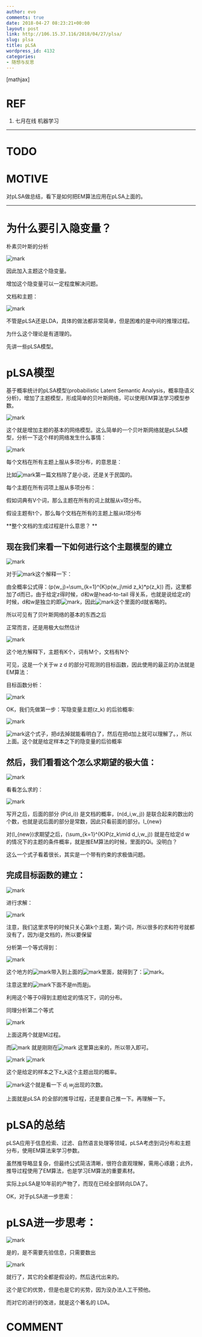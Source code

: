 ```yaml
---
author: evo
comments: true
date: 2018-04-27 08:23:21+00:00
layout: post
link: http://106.15.37.116/2018/04/27/plsa/
slug: plsa
title: pLSA
wordpress_id: 4132
categories:
- 随想与反思
---
```


<!-- more -->

[mathjax]


# REF






  1. 七月在线 机器学习


********************************************************************************


# TODO




# MOTIVE


对pLSA做总结，看下是如何把EM算法应用在pLSA上面的。

********************************************************************************


# 为什么要引入隐变量？


朴素贝叶斯的分析


![mark](http://pacdb2bfr.bkt.clouddn.com/blog/image/180728/7H202mH9K6.png?imageslim)

因此加入主题这个隐变量。

增加这个隐变量可以一定程度解决问题。

文档和主题：

![mark](http://pacdb2bfr.bkt.clouddn.com/blog/image/180728/514Cd066k6.png?imageslim)

不管是pLSA还是LDA，具体的做法都非常简单，但是困难的是中间的推理过程。

为什么这个理论是有道理的。

先讲一些pLSA模型。


# pLSA模型


基于概率统计的pLSA模型(probabilistic Latent Semantic Analysis，概率隐语义分析)，增加了主题模型，形成简单的贝叶斯网络，可以使用EM算法学习模型参数。

![mark](http://pacdb2bfr.bkt.clouddn.com/blog/image/180728/83bf1CGmJf.png?imageslim)

这个就是增加主题的基本的网络模型。这么简单的一个贝叶斯网络就是pLSA模型，分析一下这个样的网络发生什么事情：

![mark](http://pacdb2bfr.bkt.clouddn.com/blog/image/180728/IAgGGG3eKl.png?imageslim)

每个文档在所有主题上服从多项分布，的意思是：

比如![mark](http://pacdb2bfr.bkt.clouddn.com/blog/image/180728/3h5B9H2mha.png?imageslim)第一篇文档除了是小说，还是关于民国的。

每个主题在所有词项上服从多项分布：

假如词典有V个词，那么主题在所有的词上就服从v项分布。

假设主题有t个，那么每个文档在所有的主题上服从t项分布

**整个文档的生成过程是什么意思？ **




## 现在我们来看一下如何进行这个主题模型的建立




![mark](http://pacdb2bfr.bkt.clouddn.com/blog/image/180728/fL7KjCmlKF.png?imageslim)

对于![mark](http://pacdb2bfr.bkt.clouddn.com/blog/image/180728/be1Em9FKGb.png?imageslim)这个解释一下：

由全概率公式得：\(p(w_j)=\sum_{k=1}^{K}p(w_j\mid z_k)*p(z_k)\) 而，这里都加了d而已，由于给定z得时候，d和w是head-to-tail 得关系，也就是说给定z的时候，d和w是独立的即![mark](http://pacdb2bfr.bkt.clouddn.com/blog/image/180728/macJe7IHKE.png?imageslim)，因此![mark](http://pacdb2bfr.bkt.clouddn.com/blog/image/180728/5Kc018KG5g.png?imageslim)这个里面的d就省略的。



所以可见有了贝叶斯网络的基本的东西之后

正常而言，还是用极大似然估计

![mark](http://pacdb2bfr.bkt.clouddn.com/blog/image/180728/94macfFgC6.png?imageslim)

这个地方解释下，主题有K个，词有M个，文档有N个

可见，这是一个关于w z d 的部分可观测的目标函数，因此使用的最正的办法就是EM算法：

目标函数分析：


![mark](http://pacdb2bfr.bkt.clouddn.com/blog/image/180728/b49Cb50KEa.png?imageslim)

OK，我们先做第一步：写隐变量主题\(z_k\) 的后验概率:


![mark](http://pacdb2bfr.bkt.clouddn.com/blog/image/180728/9fi6l32ha6.png?imageslim)


![mark](http://pacdb2bfr.bkt.clouddn.com/blog/image/180728/9AibdfJd68.png?imageslim)这个式子，把d去掉就能看明白了，然后在把d加上就可以理解了。，所以上面。这个就是给定样本之下的隐变量的后验概率





## 然后，我们看看这个怎么求期望的极大值：




![mark](http://pacdb2bfr.bkt.clouddn.com/blog/image/180728/56BBE37mBA.png?imageslim)

看看怎么求的：


![mark](http://pacdb2bfr.bkt.clouddn.com/blog/image/180728/L19keeLgFa.png?imageslim)

写开之后，后面的部分 \(P(d_i)\) 是文档的概率，\(n(d_i,w_j)\) 是联合起来的数出的个数，也就是说后面的部分是常数，因此只看前面的部分。l_{new}

对\(l_{new}\)求期望之后，\(\sum_{k=1}^{K}P(z_k\mid d_i,w_j)\) 就是在给定d w 的情况下的主题的条件概率，就是推EM算法的时候，里面的Qi。没明白？

这么一个式子看着很长，其实是一个带有约束的求极值问题。


## 完成目标函数的建立：


![mark](http://pacdb2bfr.bkt.clouddn.com/blog/image/180728/hCFKb89ld3.png?imageslim)

进行求解：


![mark](http://pacdb2bfr.bkt.clouddn.com/blog/image/180728/ikGjLGAI0i.png?imageslim)

注意，我们这里求导的时候只关心第k个主题，第j个词，所以很多的求和符号就都没有了，因为i是文档的，所以要保留

分析第一个等式得到：


![mark](http://pacdb2bfr.bkt.clouddn.com/blog/image/180728/CB2kH0lJlA.png?imageslim)

这个地方的![mark](http://pacdb2bfr.bkt.clouddn.com/blog/image/180728/dl3kAFel7j.png?imageslim)带入到上面的![mark](http://pacdb2bfr.bkt.clouddn.com/blog/image/180728/jb3m7DL02H.png?imageslim)里面，就得到了：![mark](http://pacdb2bfr.bkt.clouddn.com/blog/image/180728/I3mH6a8K8F.png?imageslim)。

注意这里的![mark](http://pacdb2bfr.bkt.clouddn.com/blog/image/180728/35DJh1cL3G.png?imageslim)下面不是m而是j。

利用这个等于0得到主题给定的情况下，词的分布。

同理分析第二个等式


![mark](http://pacdb2bfr.bkt.clouddn.com/blog/image/180728/kAE0j5i0j9.png?imageslim)

上面这两个就是M过程。

而![mark](http://pacdb2bfr.bkt.clouddn.com/blog/image/180728/g4mKHag40l.png?imageslim)
就是刚刚在![mark](http://pacdb2bfr.bkt.clouddn.com/blog/image/180728/1HI7dm9L00.png?imageslim)
这里算出来的，所以带入即可。

![mark](http://pacdb2bfr.bkt.clouddn.com/blog/image/180728/d8Iii37JDa.png?imageslim)
![mark](http://pacdb2bfr.bkt.clouddn.com/blog/image/180728/BmCLmCJajI.png?imageslim)

这个是给定的样本之下z_k这个主题出现的概率。


![mark](http://pacdb2bfr.bkt.clouddn.com/blog/image/180728/CC40a5ge7g.png?imageslim)这个就是看一下 $d_i$ $w_j$出现的次数。




上面就是pLSA 的全部的推导过程，还是要自己推一下。再理解一下。




# pLSA的总结


pLSA应用于信息检索、过滤、自然语言处理等领域，pLSA考虑到词分布和主题分布，使用EM算法来学习参数。

虽然推导略显复杂，但最终公式简洁清晰，很符合直观理解，需用心琢磨；此外，推导过程使用了EM算法，也是学习EM算法的重要素材。

实际上pLSA是10年前的产物了，而现在已经全部转向LDA了。



OK，对于pLSA进一步思索：


# pLSA进一步思考：

![mark](http://pacdb2bfr.bkt.clouddn.com/blog/image/180728/4LiHcc2E4i.png?imageslim)

是的，是不需要先验信息，只需要数出

![mark](http://pacdb2bfr.bkt.clouddn.com/blog/image/180728/i7e392ejEH.png?imageslim)

就行了，其它的全都是假设的，然后迭代出来的。

这个是它的优势，但是也是它的劣势，因为没办法人工干预他。

而对它的进行的改进，就是这个著名的 LDA。


# COMMENT
